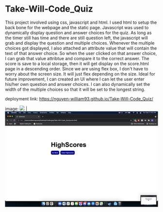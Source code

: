 # Take-Will-Code_Quiz

This project involved using css, javascript and html.
I used html to setup the back bone for the webpage and the static page. Javascript was used to dynamically display question and answer choices for the quiz. As long as the timer still has time and there are still question left, the javascript will grab and display the question and multiple choices. Whenever the multiple choices got displayed, I also attached an attribute value that will contain the text of that answer choice. So when the user clicked on that answer choice, I can grab that value attribtue and compare it to the correct answer.
The score is save to a local storage, then it will get display on the score.html page in a descending order. 
Since we are using flex box, I don't have to worry about the screen size. It will just flex depending on the size.
Ideal for future improvement, I can created an UI where I can let the user enter his/her own question and answer choices. I can also dynamically set the width of the multiple choices so that it will be set to the longest string.

deployment link: https://nguyen-william93.github.io/Take-Will-Code_Quiz/

image: ![](/assets/imaages/main-page.png) | ![](/assets/images/score-page.png)
